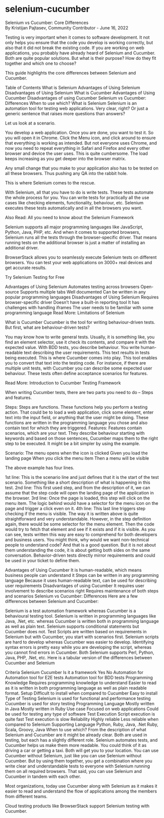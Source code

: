 # selenium-cucumber
Selenium vs Cucumber: Core Differences    
By Kristijan Pajtasev, Community Contributor - June 16, 2022


Testing is very important when it comes to software development. It not only helps you ensure that the code you develop is working correctly, but also that it did not break the existing code. If you are working on web applications, you probably have already heard of Selenium and Cucumber. Both are quite popular solutions. But what is their purpose? How do they fit together and which one to choose? 

This guide highlights the core differences between Selenium and Cucumber. 

Table of Contents
What is Selenium
Advantages of Using Selenium
Disadvantages of Using Selenium
What is Cucumber
Advantages of Using Cucumber
Disadvantages of using Cucumber 
Selenium vs Cucumber: Differences
When to use which?
What is Selenium
Selenium is an automation tool for testing web applications. Very clear, right? Or just a generic sentence that raises more questions than answers?  

Let us look at a scenario. 

You develop a web application. Once you are done, you want to test it. So you will open it in Chrome. Click the Menu icon, and click around to ensure that everything is working as intended. But not everyone uses Chrome, and now you need to repeat everything in Safari and Firefox and every other browser and device the user uses. This is quite cumbersome. The load keeps increasing as you get deeper into the browser matrix.

Any small change that you make to your application also has to be tested on all these browsers. Thus pushing any QA into the rabbit hole.

This is where Selenium comes to the rescue. 

With Selenium, all that you have to do is write tests. These tests automate the whole process for you. You can write tests for practically all the use cases like checking elements, functionality, behaviour, etc. Selenium executes these tests automatically and in all the browsers you want. 

Also Read: All you need to know about the Selenium Framework

Selenium supports all major programming languages like JavaScript, Python, Java, PHP, etc. And when it comes to supported browsers, Selenium runs all the tests through the browser-specific driver. That means running tests on the additional browser is just a matter of installing an additional driver.  

BrowserStack allows you to seamlessly execute Selenium tests on different browsers. You can test your web applications on 3000+ real devices and get accurate results.

Try Selenium Testing for Free

Advantages of Using Selenium
Automates testing across browsers
Open-source
Supports multiple tabs
Well documented
Can be written in any popular programming languages 
Disadvantages of Using Selenium
Requires browser-specific driver
Doesn’t have a built-in reporting tool
It has challenges with handling iframes 
The user needs to be familiar with some programming language
Read More: Limitations of Selenium

What is Cucumber
Cucumber is the tool for writing behaviour-driven tests. But first, what are behaviour-driven tests?

You may know how to write general tests. Usually, it is something like, you find an element selector, use it check its contents, and compare it with the expected value. With BDD tests, you describe behaviour. You write human-readable text describing the user requirements. This text results in tests being executed. This is where Cucumber comes into play. This tool enables you to convert that text into the testing code. For instance, if there are multiple unit tests, with Cucumber you can describe some expected user behaviour. These tests often define acceptance scenarios for features.

Read More: Introduction to Cucumber Testing Framework

When writing Cucumber tests, there are two parts you need to do –  Steps and features.

Steps: Steps are functions. These functions help you perform a testing action. That could be to load a web application, click some element, enter text into the input field, or anything that the user might be doing. These functions are written in the programming language you chose and also contain text for which they are triggered.
Features: Features contain scenarios, which are your text. They describe behaviour starting with keywords and based on those sentences, Cucumber maps them to the right step to be executed.
It might be a bit simpler by using the example. 

Scenario: The menu opens when the icon is clicked
Given you load the landing page
When you click the menu item
Then a menu will be visible

The above example has four lines. 

1st line: This is the scenario line and just defines that it is the start of the test scenario. Something like a short description of what is happening in this test.
2nd line: This first used step, and from the description of it, we can assume that the step code will open the landing page of the application in the browser.
3rd line: Once the page is loaded, this step will click on the menu item. The logic behind would have a selector for the menu icon on the page and trigger a click even on it.
4th line: This last line triggers step checking if the menu is visible. The way it is written above is quite straightforward and very understandable. However, in the step definition again, there would be some selector for the menu element. Then the code would try to fetch that element and see if it exists and if it is visible.
As you can see, tests written this way are easy to comprehend for both developers and business users. You might think, why would we want non-technical people to understand code? And that is a good question. But it is not about them understanding the code, it is about getting both sides on the same conversation. Behavior-driven tests directly mirror requirements and could be used in your ticket to define them.

Advantages of Using Cucumber
It is human-readable, which means business people can understand it
Steps can be written in any programming language
Because it uses human-readable text, can be used for describing user requirements
Disadvantages of using Cucumber 
It requires user involvement to describe scenarios right
Requires maintenance of both steps and scenarios
Selenium vs Cucumber: Differences
Here are a few differences between Selenium and Cucumber:

Selenium is a test automation framework whereas Cucumber is a behavioural testing tool.
Selenium is written in programming languages like Java, .Net, etc. whereas Cucumber is written both in programming language as well as plain text.
Selenium supports conditional statements but Cucumber does not.
Test Scripts are written based on requirements in Selenium but with Cucumber, you start with scenarios first.
Selenium scripts are hard to develop whereas Cucumber was easier to develop.
Identifying syntax errors is pretty easy while you are developing the script, whereas you cannot find errors in Cucumber.
Both Selenium supports Perl, Python, Java, PHP, .Net, etc.
Here is a tabular version of the differences between Cucumber and Selenium 

Criteria	Selenium	Cucumber
Is it a framework	Yes	No
Automation for	Automation tool for E2E tests	Automation tool for BDD tests
Programming Knowledge	Requires programming knowledge to understand	Easier to read as it is written in both programming language as well as plain readable format.
Setup	Difficult to install when compared to Cucumber	Easy to install
Type of Testing	Selenium is used for functional and performance testing	Cucumber is used for story testing
Programming Language	Mostly written in Java	Mostly written in Ruby
Use case	Focused on web applications	Could be used for testing any type of software
Test Execution	Script execution is quite fast	Test execution is slow
Reliability 	Highly reliable	Less reliable when compared to Selenium
Supporting Language	Python, Ruby, Java, .Net	Ruby, Scala, Groovy, Java
When to use which?
From the description of what Selenium and Cucumber are it might be already clear. Both are used in testing, but each has a slightly different role. Selenium automates tests, and Cucumber helps us make them more readable. You could think of it as driving a car or getting a taxi. Both will get you to your location. You can use Cucumber without Selenium, just like you can use Selenium without Cucumber. But by using them together, you get a combination where you write clear and understandable tests to everyone with Selenium running them on all required browsers. That said, you can use Selenium and Cucumber in tandem with each other. 

Most organizations, today use Cucumber along with Selenium as it makes it easier to read and understand the flow of applications among the members from different teams. 

Cloud testing products like BrowserStack support Selenium testing with Cucumber.
